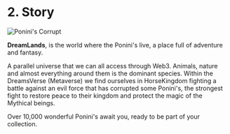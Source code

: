 # 2. Story

![Ponini's Corrupt](https://storage.googleapis.com/poninis/HorseBlackS.png)

**DreamLands**, is the world where the Ponini's live, a place full of adventure and fantasy.&#x20;

A parallel universe that we can all access through Web3. Animals, nature and almost everything around them is the dominant species. Within the DreamsVerse (Metaverse) we find ourselves in HorseKingdom fighting a battle against an evil force that has corrupted some Ponini's, the strongest fight to restore peace to their kingdom and protect the magic of the Mythical beings.

&#x20;Over 10,000 wonderful Ponini's await you, ready to be part of your collection.
